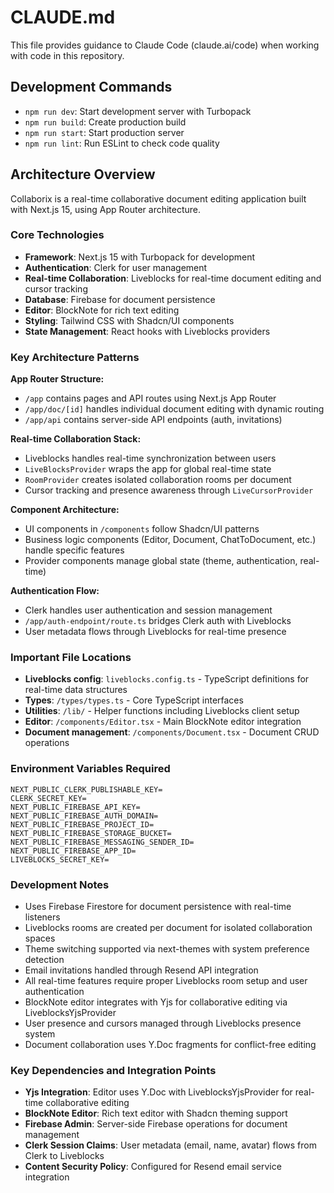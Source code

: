 # CLAUDE.md

This file provides guidance to Claude Code (claude.ai/code) when working with code in this repository.

## Development Commands

- `npm run dev`: Start development server with Turbopack
- `npm run build`: Create production build  
- `npm run start`: Start production server
- `npm run lint`: Run ESLint to check code quality

## Architecture Overview

Collaborix is a real-time collaborative document editing application built with Next.js 15, using App Router architecture.

### Core Technologies
- **Framework**: Next.js 15 with Turbopack for development
- **Authentication**: Clerk for user management
- **Real-time Collaboration**: Liveblocks for real-time document editing and cursor tracking
- **Database**: Firebase for document persistence  
- **Editor**: BlockNote for rich text editing
- **Styling**: Tailwind CSS with Shadcn/UI components
- **State Management**: React hooks with Liveblocks providers

### Key Architecture Patterns

**App Router Structure:**
- `/app` contains pages and API routes using Next.js App Router
- `/app/doc/[id]` handles individual document editing with dynamic routing
- `/app/api` contains server-side API endpoints (auth, invitations)

**Real-time Collaboration Stack:**
- Liveblocks handles real-time synchronization between users
- `LiveBlocksProvider` wraps the app for global real-time state
- `RoomProvider` creates isolated collaboration rooms per document
- Cursor tracking and presence awareness through `LiveCursorProvider`

**Component Architecture:**
- UI components in `/components` follow Shadcn/UI patterns
- Business logic components (Editor, Document, ChatToDocument, etc.) handle specific features
- Provider components manage global state (theme, authentication, real-time)

**Authentication Flow:**
- Clerk handles user authentication and session management
- `/app/auth-endpoint/route.ts` bridges Clerk auth with Liveblocks
- User metadata flows through Liveblocks for real-time presence

### Important File Locations

- **Liveblocks config**: `liveblocks.config.ts` - TypeScript definitions for real-time data structures
- **Types**: `/types/types.ts` - Core TypeScript interfaces
- **Utilities**: `/lib/` - Helper functions including Liveblocks client setup
- **Editor**: `/components/Editor.tsx` - Main BlockNote editor integration
- **Document management**: `/components/Document.tsx` - Document CRUD operations

### Environment Variables Required

```
NEXT_PUBLIC_CLERK_PUBLISHABLE_KEY=
CLERK_SECRET_KEY=
NEXT_PUBLIC_FIREBASE_API_KEY=
NEXT_PUBLIC_FIREBASE_AUTH_DOMAIN=
NEXT_PUBLIC_FIREBASE_PROJECT_ID=
NEXT_PUBLIC_FIREBASE_STORAGE_BUCKET=
NEXT_PUBLIC_FIREBASE_MESSAGING_SENDER_ID=
NEXT_PUBLIC_FIREBASE_APP_ID=
LIVEBLOCKS_SECRET_KEY=
```

### Development Notes

- Uses Firebase Firestore for document persistence with real-time listeners
- Liveblocks rooms are created per document for isolated collaboration spaces
- Theme switching supported via next-themes with system preference detection
- Email invitations handled through Resend API integration
- All real-time features require proper Liveblocks room setup and user authentication
- BlockNote editor integrates with Yjs for collaborative editing via LiveblocksYjsProvider
- User presence and cursors managed through Liveblocks presence system
- Document collaboration uses Y.Doc fragments for conflict-free editing

### Key Dependencies and Integration Points

- **Yjs Integration**: Editor uses Y.Doc with LiveblocksYjsProvider for real-time collaborative editing
- **BlockNote Editor**: Rich text editor with Shadcn theming support
- **Firebase Admin**: Server-side Firebase operations for document management
- **Clerk Session Claims**: User metadata (email, name, avatar) flows from Clerk to Liveblocks
- **Content Security Policy**: Configured for Resend email service integration